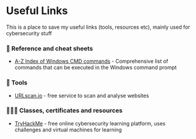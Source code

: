 <h1>Useful Links</h1>

This is a place to save my useful links (tools, resources etc), mainly used for cybersecurity stuff



<h3>📜 Reference and cheat sheets</h3>

- [A-Z Index of Windows CMD commands](https://ss64.com/nt/) - Comprehensive list of commands that can be executed in the Windows command prompt

<h3>🔧 Tools</h3>

- [URLscan.io](https://urlscan.io/) -  free service to scan and analyse websites

<h3>👨🏼‍🎓 Classes, certificates and resources</h3>

 - [TryHackMe](https://tryhackme.com/) - free online cybersecurity learning platform, uses challenges and virtual machines for learning
